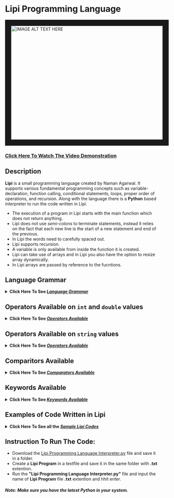 # Lipi Programming Language


<a href="https://www.youtube.com/watch?v=MEdDwKtX_3g" target="_blank"><img src="http://img.youtube.com/vi/MEdDwKtX_3g/hqdefault.jpg" alt="IMAGE ALT TEXT HERE" width="500" height="375" border="20" />

[<h3>Click Here To Watch The Video Demonstration</h3>](https://www.youtube.com/watch?v=MEdDwKtX_3g)

## Description
**Lipi** is a small programming language created by Naman Agarwal. It supports various fundamental programming concepts such as variable-declaration, function calling, conditional statements, loops, proper order of operations, and recursion. Along with the language there is a **Python** based interpreter to run the code written in Lipi. <br>
* The execution of a program in Lipi starts with the main function which does not return anything. 
* Lipi does not use *semi-colons* to terminate statements, instead it relies on the fact that each new line is the start of a new statement and end of the previous. 
* In Lipi the words need to carefully spaced out. 
* Lipi supports recursion.
* A variable is only available from inside the function it is created.
* Lipi can take use of arrays and in Lipi you also have the option to resize array dynamically.
* In Lipi arrays are passed by reference to the fucntions.

## Language Grammar
<details><summary><b> Click Here To See <i><ins>Language Grammar </ins></i></b></summary>
  
### 1. Variable Declaration:
* There is no need to specify the data type.
* All variables start with a `$` symbol. 
* A variable can hold a ```int```, ```double``` or a ```string```.
* There are no boolean values in Lipi, so ```True``` and ```False``` are represented as ```1``` and ```0``` respectively.
  #### Wrong Declaration:
  ```python
      int $number1 = 20
      number2 = 20
      $name = Naman
      $boolValue = True
      $number3 = $name*($number1+30)
  ```
  #### Right Declaration:
  ```python
      $number2 = 20
      $name = "Naman"
      $name = 30.52
      $boolValue = 1
      $number3 = $name * ( $number1 + 30 )
  ```
### 2. Input / Output Statements:
* We use `IN` keyword to input data and `OUT` keyword to display the data.
   #### 1. Input - `IN`:
     * The input statement can take in multiple inputs at a time seperated by a *space-bar*.
     * The input statement can also display a statement before inputting the data.
   #### 2. Output - `OUT`:
     * The output statement can display multiple statements and variables at a time seperated by a space bar.
   #### Incorrect Code:
   ```python
       IN Enter the $a variable $a

       OUT The value of $a is: $a
   ```
   #### Correct Code:
   ```python
       IN "Enter the $a variable" $a
       IN "Enter the value of $a: " $a ", the value of $b:" $b "and the value of $c:" $c

       OUT "The value of $a is:" $a
       OUT "The value of $a is:" $a ", $b is:" $b "and $c is" $c
   ```
### 3. Conditional Statements: 
* The conditional statement uses keyword `IS`
* The `IS` statement block has an option to be followed by `NONE` statement block acting as an `else` statement. 
* `IS` statement expects a 0 or 1 input in the form of a condition within the brackets. 
  #### Incorrect Code:
  ```python
      $a = 20
      $b = 30
      
      IS ( $a > $b )
          OUT $a "greater that" $b
      NONE IS ($a<>$b)
      {
          OUT $a "equal to" $b
      }
      NONE 
      {
          OUT $a "less than" $b
      }
      
      IS ( ( $a < 30 + 20 ) ++ ( 20 < $b .. $b < 50 ) )
      {
          OUT "True"
      }
  ```
  #### Correct Code:
  ```python
      $a = 20
      $b = 30
      
      IS ( $a > $b )
      {
          OUT $a "greater that" $b
      }
      NONE 
      {
          IS ( $a <> $b )
          {
            OUT $a "equal to" $b
          }
          NONE 
          {
            OUT $a "less than" $b
          }
      }
      
      IS ( ( $a < ( 30 + 20 ) ) ++ ( 20 < $b < 50 ) )
      {
          OUT "True"
      }
  ```
### 4. Loop Statements: 
* The loop stattement uses the keyword `LOOP`
* The Loop in Lipi is like `while` loop in other programming language.
* You can use an `EXIT` statement to break out of the loop if a certain condition is fulfilled.
* You can easily create nested loops to do your work.
  #### Incorrect Code:
  ```python
      LOOP ( $i > 30 )
      {
          OUT "In Loop"
      }
      
      $i = 0
      $j = 2
      LOOP ( $i < 30 )
      {
          $j = $j * $j
          $i = $i + 1
          IS ( $j > 200 )
          {
              EXIT
          }
       }
  ```
  #### Correct Code:
  ```python
      $i = 0
      LOOP ( $i > 30 )
      {
          OUT "In Loop"
          $i = $i + 1
      }
      
      $i = 0
      $j = 2
      LOOP ( $i < 30 )
      {
          $j = $j * $j
          $i = $i + 1
          EXIT ( $j > 200 )
      }
  ```
  #### Nested Loop:
  ```python 
      $d = 0
      $f = 0
      LOOP ( $d < 3 )
      {
          $e = 0
          LOOP ( $e < 3 )
          {
              $e = $e + 1
              $f = $f + 1
              EXIT ( $f > 5 )
          }
          $d = $d + 1
      }
      OUT "Exitted $d:" $d "and $e:" $e "and $f:" $f 
  ```

### 5. Arrays:
* An array variable also starts like any other variable (i.e. with a `$` symbol)
* To declare an array of a fixed size we use the keyword `ARR`
* Any element in the array can be acessed in the same way you access in other laguages like C++.
* Each array creates another variable (for array named `$arr` the variable formed => `$arr-len`) that is used in various ways like:
  * To get the length of the array
  * To pass the array into the fucntion
  * To resize the array

  #### Incorrect Code:
  ```python
      ARR $array[20]
  
      $a = 5
      $array[0] = $array[a] + 1
  
      OUT "Length of array" $array.len
  ```
  #### Correct Code:
  ```python
      ARR $array 20
      # OR
      $a = 20
      ARR $array $a
  
      $a = 5
      $array[0] = $array[$a] + 1
  
      OUT "Length of array" $array-len
  
      # To resize the array
      $array-len = $array-len + 5
      $array-len = 5
  ```
  
  
### 6. Functions:
* Lipi supports fucntions and by extention recursion.
  #### Fucntion Declaration: 
  * A function declaration starts with the `FN` keyword.
  * A fucntion does not have to start with a `$` symbol.
  * A function can have as many parameters as you want.
  * All the parameters can be written after the fucntion name seperated by a *space-bar*.
  * A function can take an array as a parameter.
  * The array is passed by reference and all the other variables are passed by value.
  * A function can return by using `RET` keyword.
  * `RET` can be used with a condition or without a condition.
    ##### Incorrect Code:
    ```python
        FN Add ( $n )
        {
            $n = $n + $n
            OUT $n
        }
        
        FN AddTwo $n $m
        {
            $a = $n + $m
            RET
        }
        
        FN isEven $a
        {
            IS ( $a % 2 <> 0 )
            {
                RET "Even"
            }
            RET "ODD"
        }
  
        FN takeArray $array[] $size
        {
            OUT "Size is:" $size
            OUT "length of array is:" $array-len
            OUT "First element is:" $array[0]
        }
    ```
    ##### Correct Code:
    ```python
        FN Add $n
        {
            $n = $n + $n
            OUT $n
        }
        
        FN AddTwo $n $m
        {
            $a = $n + $m
            RET $a
        }
        
        FN isEven $a
        {
            $even = "Even"
            $odd = "Odd"
            RET ( $a % 2 <> 0 ) $even
            RET $odd
        }
  
        FN takeArray $array-len $size
        {
            OUT "Size is" $size
            OUT "length of array is" $array-len
            OUT "First element is:" $array[0]
        }
    ```
  #### Fucntion Calling: 
    * A function can be called using `CALL` keyword.
    * The number of arguments given should be the same as the parameters required.
    * If the fucntion returns something then it is mandatory to give a variable to store the returned value.
    * You can still give a returning variable even if the fucntion doesn't return anything. In this case the returning variable would store 1 if the fucntion was run successfully.
    * While send the *'len'* variable of the array into a fucntion then:
      * If the recieving variable also has an *'len'* then the array reference is passed.
      * If the recieving variable doesn't have an *'len'* then the size of the array is passed.
  
      ##### Incorrect Code:
      ```python
          # Assume that fucntions 'Add' , 'AddTwo' , 'isEven' and 'takeArray' have the above mentioned declaration
          $a = 15
          $b = 20

          CALL Add ( $a )

          CALL Add 20

          $c = CALL Add $a

          CALL AddTwo $a $b

          OUT CALL isEven $a 
  
          CALL takeArray $array $array-len
      ```
      ##### Correct Code:
      ```python
          # Assume that fucntions 'Add' , 'AddTwo' , 'isEven' and 'takeArray' have the above mentioned declaration
          $a = 15
          $b = 20

          CALL Add $a 

          $a = 20
          CALL Add $a

          CALL Add $a -> $c

          CALL Add $a $b -> $c

          CALL isEven $a -> $c
          OUT $c
  
          ARR $array 5
          CALL takeArray $array-len $array-len
      ```
</details>
  
## Operators Available on `int` and `double` values
<details><summary><b> Click Here To See <i><ins>Operators Available</ins></i></b></summary>  
  
* `+`  -> for addition
* `-`  -> for substraction
* `*`  -> for multiplication
* `/`  -> for normal division
* `//` -> for floor division (returns integer)
* `%`  -> for modulus 
* `**` -> for raise to the power

  ```python
      $a = 20 + 30
      # $a = 50
      
      $b = 20 - 30
      # $a = -10
      
      $c = $a * $b
      # $c = -500
      
      $d = 101 / $a
      # $d = 2.02
      
      $e = 101 // $a
      # $e = 2
      
      $f = 101 % $a
      # $f = 1
      
      $g = 2 ** 3
      # $g = 8
  ```
  
</details>
  
## Operators Available on `string` values
<details><summary><b> Click Here To See <i><ins>Operators Available</ins></i></b></summary>  
  
* `+`  -> for concatenating strings
* `-`  -> for getting a few elements from the front or the ack of the string
* `*`  -> for concatenating same string multiple times
* `/`  -> for removing a few elements from the front or the ack of the string

  ```python
      $a = "naman"
      $b = "agarwal"
      
      $c = $a + $b
      # $c = "namanagarwal"
      
      $d = $a + 5
      # $d = "naman5"
      
      $e = $a * 3
      # $e = "namannamannaman" 
  
      $f = 2 - $a
      # $f = "na"
  
      $g = $a - 2
      # $g = "an"
  
      $h = 2 / $a
      # $h = "man"
  
      $i = $a / 2
      # $i = "nam"
  ```
  </details>
  
## Comparitors Available
<details><summary><b> Click Here To See <i><ins>Comparators Available</ins></i></b></summary>  
  
#### Comparitors returns 1 for True and 0 for False
* `>`  -> to check greater than 
* `<`  -> to check less than 
* `>=` -> to check greater than equal to 
* `<=` -> to check less than equal to 
* `<>` -> to check equal to
* `><` -> to check not equal to 
* `[]` -> to check if absolute values are equal 
* `[]` -> to check if absolute values are not equal 
* `..` -> the logical AND
* `++` -> the logical OR

  ```python
      $a = "naman"
      $b = "agarwal"
      $c = 20
      $d = 35
      
      $e = $a > $b
      # $e = 1 ("naman" comes after "agarwal" alphabetically)
      
      $f  = $c >= $d
      # $f = 0 (35 > 20)
      
      $g = $c >< 21
      # $g = 1 (20 != 21)
      
      $h = $d <> -35
      # $h = 0 (35 != -35)
      
      $i = $a <> "naman"
      # $i = 1 ("naman" == "naman")
      
      $j = $b <> "Agarwal"
      # $j = 0 ("agarwal" != "Agarwal")
      
      $k = $d [] -35
      # $k = 1 ( abs(35) == abs(-35) )
      
      $l = $b [] "AgArwAl"
      # $l = 1 ( [] checks equality case insensitivity ) 
      
      $m = ( $a [] "Naman" ) .. ( $c > $d )
      # $m = 0 (As the second condition is wrong and '0 and 1' = 0)
      
      $n = ( $a [] "Naman" ) ++ ( $c > $d )
      # $n = 1 (Even though the second condition is wrong but '0 or 1' = 1)
  ```
</details>

## Keywords Available
<details><summary><b> Click Here To See <i><ins>Keywords Available</ins></i></b></summary>  

* `IN` -> Keyword used to write an input variables from the users.
* `OUT` -> Keyword usef to output data to the users.
* `IS` -> Keyword used to write a conditional block.
* `NONE` -> Keyword used in conjuction with an `IS` statement to specify what to do if the condition fails.
* `LOOP` -> Keyword used to start a loop.
* `EXIT` -> Keyword used to break out of a loop.
* `FN` -> Keyword used to declare and define a fucntion.
* `RET` -> Keyword used to return a value from the function.
* `CALL` -> Keyword used to call a function.
* `ARR` -> Keyword used to declare an array of a given size.
  
</details>

## Examples of Code Written in Lipi
  
<details><summary><b> Click Here To See all the <i><ins>Sample Lipi Codes</ins></i></b></summary> 
  
### Even-Odd:
This is a program to find if a number is even or odd for as many numbers you want. The program will let you enter the numbers one after another till you type 'yes'. This is a good introductory program to understand the basics of **variable declaration**, **input**, **output**, **conditions** and **loops** in Lipi.
  
  <details><summary><b> Click Here To See The Code</b></summary>
    
  ```python
      # This is a program to find if a number is even or odd for as many numbers you want
      FN main
      {
          IN "Type 'YES' to enter more numbers" $yes
          # The condition -> [] ensures that the eqality check is not case sensitive
          LOOP ( $yes [] "YES" )
          { 
              IN "Enter a number" $num
              IS ( $num % 2 <> 0 )
              {
                  OUT $num "is Even"
              }
              NONE
              {
                  OUT $num "is ODD"
              }
              IN "Type 'YES' to enter more numbers" $yes
          }
      }
  ```
   #### [Click Here](https://github.com/NamanAgarwal18/Project_Lipi-Programming-Language/blob/main/Test%20Codes/Even-Odd.txt) to see the code. 
   #### [Click Here](https://github.com/NamanAgarwal18/Project_Lipi-Programming-Language/blob/main/Test%20Codes/Even-Odd.PNG) to see the output.
    
  </details>

### FizzBuzz:
This is the popular FizzBuzz program coded in Lipi. This program will let you type in the maximum limit and then it will print accordingly. This is a good program to show a little complex **conditional statements**. Apart from intensive use of conditional statements I have also created multiple **fucntions** to implement this program.
    
   <details><summary><b> Click Here To See The Code</b></summary>
   
   ```python
        # This is a fizzbuzz program
        FN Condition $n
        {
            IS ( $n % 3 <> 0 .. $n % 5 <> 0 )
            {
                OUT "FizzBuzz"
            }
            NONE
            {
                IS ( $n % 3 <> 0 )
                {
                    OUT "Fizz"
                }
                NONE
                {
                    IS ( $n % 5 <> 0 )
                    {
                        OUT "Buzz"
                    }
                    NONE
                    {
                        OUT $n
                    }
                }
            }
        }

        FN FizzBuzz $n
        {
            # This frunction is just for the loop
            $i = 1
            LOOP ( $i <= $n )
            {
                CALL Condition $i
                $i = $i + 1
            }
        }

        FN main
        {
            IN "Enter the maximum number:" $a
            CALL FizzBuzz $a
        }
   ```
   #### [Click Here](https://github.com/NamanAgarwal18/Project_Lipi-Programming-Language/blob/main/Test%20Codes/FizzBuzz.txt) to see the code. 
   #### [Click Here](https://github.com/NamanAgarwal18/Project_Lipi-Programming-Language/blob/main/Test%20Codes/FizzBuzz.PNG) to see the output.
   
   </details>
    
### Printing Pattern:
Printing various patters using stars or numbers in the form of triangles or rectangles is a good way too test **nested loop** logic building. Here i have implemented a code that will input a single digit even number and then print a complex pattern using nested loops.


   <details><summary><b> Click Here To See The Code</b></summary>
     
  ``` python

      # For an input of '6'
      # The output would be - 
      #
      #  6 5 4 3 2 1 2 3 4 5 6  
      #  5 4 3 2 1   1 2 3 4 5  
      #  4 3 2 1       1 2 3 4  
      #  3 2 1           1 2 3  
      #  2 1               1 2  
      #  1                   1  
      #  2 1               1 2  
      #  3 2 1           1 2 3  
      #  4 3 2 1       1 2 3 4  
      #  5 4 3 2 1   1 2 3 4 5  
      #  6 5 4 3 2 1 2 3 4 5 6 

      FN upperPattern $n
      {
          $i = $n
          # Loop for the Number of rows -> n rows
          LOOP ( $i > 0 )
          {
              $text = " "
              $j = $i
              $k = 0

              # Loop for the first left-top square
              LOOP ( $k < $n )
              {
                  IS ( $j < 1 )
                  {
                      $text = $text + " "
                  }
                  NONE
                  {
                      $text = $text + $j
                  }
                  # To give an extra space
                  $text = $text + " "
                  $j = $j - 1
                  $k = $k + 1 
              }

              $k = $n - $i - 1
              LOOP ( $k > 0 )
              {
                  $text = $text + " "
                  $text = $text + " "
                  $k = $k - 1
              }

              $k = 1
              LOOP ( $k <= $i )
              {
                  IS ( ( $i >< $n ) ++ ( $k >< 1 ) )
                  {
                      $text = $text + $k
                      $text = $text + " "
                  }
                  $k = $k + 1
              }
              $i = $i - 1
              OUT $text
            }
        }

        FN lowerPattern $n
        {
            $i = 2
            # Loop for the Number of rows -> n-1 rows
            LOOP ( $i <= $n )
            {
                $text = " "
                $j = $i
                $k = 0
                LOOP ( $k < $n )
                {
                    IS ( $j > 0 )
                    {
                        $text = $text + $j
                    }
                    NONE
                    {
                        $text = $text + " "
                    }
                    $j = $j - 1
                    $k = $k + 1
                    $text = $text + " "
                }
                $k = $n - $i - 1
                LOOP ( $k > 0 )
                {
                    $text = $text + " "
                    $text = $text + " "
                    $k = $k - 1
                }
                $k = 1
                LOOP ( $k <= $i )
                {
                    IS ( ( $i >< $n ) ++ ( $k >< 1 ) )
                    {
                        $text = $text + $k
                        $text = $text + " "
                    }
                    $k = $k + 1
                }
                $i = $i + 1
                OUT $text
          }
      }

      FN pattern $n
      {
          # To Print the upper half of the pattern
          CALL upperPattern $n

          # To Print the lower half of the pattern
          CALL lowerPattern $n
      }

      FN main
      {
          $n = 1
          LOOP ( $n % 2 >< 0 ++ $n > 9 )
          {
              IN "Enter an Even Single Digit Number:" $n
          }
          CALL pattern $n
      }
  ```
   
#### [Click Here](https://github.com/NamanAgarwal18/Project_Lipi-Programming-Language/blob/main/Test%20Codes/Pattern.txt) to see the code. 
#### [Click Here](https://github.com/NamanAgarwal18/Project_Lipi-Programming-Language/blob/main/Test%20Codes/Pattern.PNG) to see the output.
   </details>
  
### Fibonacci Recursive:
Writing the fibonacci series till a given index is a very popular basic coding program. Eventhough the recursive way of writing a fibonacci program creates a slow program overall as it needs to calculate same thing over and over again, it still is a good way too practice the concept of basic recursion and check a language's capabilities of handling multiple recursive calls.
 
   <details><summary><b> Click Here To See The Code</b></summary>
     
   ```python
        # This is a fibonacci program via recursive approach
        FN fib $n
        {
            RET ( $n < 2 ) $n
            $a = $n - 1
            $b = $n - 2
            CALL fib $a -> $a
            CALL fib $b -> $b
            $a = $b + $a
            RET $a
        }

        FN main
        {
            IN "Enter the index" $a
            $i = 1
            OUT "The Fibonacci series is:"
            LOOP ( $i <= $a )
            {
                CALL fib $i -> $b
                OUT $i "->" $b
                $i = $i + 1
            }
        }
   ```
#### [Click Here](https://github.com/NamanAgarwal18/Project_Lipi-Programming-Language/blob/main/Test%20Codes/Fibonacci%20Recursive.txt) to see the code. 
#### [Click Here](https://github.com/NamanAgarwal18/Project_Lipi-Programming-Language/blob/main/Test%20Codes/Fibonacci%20Recursive.PNG) to see the output.
     
   </details>
 
### Palindrome: 
Checking if a string is palindrome or not is a good program to check basic string manipulation. It also uses the features provided by the Lipi language very well in accessing the charecters in sting and in removing the characters from the string. 
 
   <details><summary><b> Click Here To See The Code</b></summary>
     
   ```python
        # Check if a string is Palindrome or not
        FN Palindrome $name
        {
            $ans = "Yes"
            LOOP ( $name >< 0 )
            {
                $left = 1 - $name
                $right = $name - 1
                $name = 1 / $name
                $name = $name / 1
                IS ( $left ][ $right )
                {
                    $ans = "No"
                }
                EXIT ( $left ][ $right )
            }
            RET $ans
        }

        FN main
        {
            IN "Enter a String:" $name
            CALL Palindrome $name -> $ans
            OUT $ans
        }
   ```
#### [Click Here](https://github.com/NamanAgarwal18/Project_Lipi-Programming-Language/blob/main/Test%20Codes/Palindrome.txt) to see the code. 
#### [Click Here](https://github.com/NamanAgarwal18/Project_Lipi-Programming-Language/blob/main/Test%20Codes/Palindrome.PNG) to see the output.
     
   </details>
  
### Search An Element: (*Normal*, *Sorting* and **Binary Search** using **Recursion**)
Searching an element in an array is a good example to understand how arrays work. I have implimented a normal search that checks all the elements of the array and then i have implimented a **Sorting Algorithm** and then applied **Binary Search** using **Recusrion** to find the same element. This program shows how arrays can be created, passed through a function and how the array handles recursion.
     
     <details><summary><b> Click Here To See The Code</b></summary>
     
   ```python
        # Normal Search Algorithm
        FN normalSearch $array-len $ele
        {
            OUT "Normal Search for element"
            $i = 0
            LOOP ( $i < $array-len )
            {
                EXIT ( $array[$i] <> $ele )
                $i = $i + 1
            }
            IS ( $i <> $array-len )
            {
                OUT $ele "not found"
            }
            NONE
            {
                OUT $ele "found at the" $i "th position"
            }
        }

        # Normal Sorting algorithm
        FN sort $array-len
        {
            $i = 0
            LOOP ( $i < $array-len )
            {
                $pos = $i
                $j = $i + 1
                LOOP ( $j < $array-len )
                {
                    IS ( $array[$j] < $array[$pos] )
                    {
                        $pos = $j
                    }
                    $j = $j + 1
                }
                IS ( $pos >< $i )
                {
                    $temp = $array[$i]
                    $array[$i] = $array[$pos]
                    $array[$pos] = $temp
                }
                $i = $i + 1
            }
        }

        # Printing the array
        FN printArray $array-len
        {
            $i = 0
            $text = "Array"
            $text = $text + " "
            LOOP ( $i < $array-len )
            {
                $text = $text + $array[$i] + ","
                $i = $i + 1
            }
            OUT $text
        }

        # Binary search algorithm 
        FN binarySearch $array-len $start $end $ele
        {
            IS ( $start >= $array-len )
            {
                OUT $ele "not found"
            }
            NONE
            {
                IS ( $start >= $end )
                  {
                      IS ( $array[$start] <> $ele )
                      {
                          OUT $ele "found at" $start "position"
                      }
                      NONE
                      {
                          OUT $ele "not found"
                      }
                }
                NONE
                {
                    $mid = ( $start + $end ) // 2
                    IS ( $array[$mid] <> $ele )
                    {
                        OUT $ele "found at" $mid "position"
                    }
                    NONE
                    {
                        IS ( $array[$mid] > $ele )
                        {
                            $mid = $mid - 1
                            CALL binarySearch $array-len $start $mid $ele
                        }
                        NONE
                        {
                            $mid = $mid + 1
                            CALL binarySearch $array-len $mid $end $ele
                        }
                    }
                }
            }
        }

        FN main
        {
            IN "Enter the number of elements:" $n
            ARR $array $n
            $i = 0
            LOOP ( $i < $n )
            {
                $a = $i + 1
                OUT "Enter the" $a "th element"
                IN $array[$i]
                $i = $i + 1
            }
            CALL printArray $array-len
            IN "Enter the element to be searched:" $ele
            CALL normalSearch $array-len $ele
            CALL sort $array-len
            CALL printArray $array-len
            CALL binarySearch $array-len 0 $array-len $ele
        }
   ```
#### [Click Here](https://github.com/NamanAgarwal18/Project_Lipi-Programming-Language/blob/main/Test%20Codes/Search%20An%20Element.txt) to see the code. 
#### [Click Here](https://github.com/NamanAgarwal18/Project_Lipi-Programming-Language/blob/main/Test%20Codes/Search%20An%20Element.PNG) to see the output.
     
   </details>
     
</details>
     
## Instruction To Run The Code:
* Download the [Lipi Programming Language Interpreter.py](https://github.com/NamanAgarwal18/Project_Lipi-Programming-Language/blob/main/Lipi%20Programming%20Language%20Interpreter.py) file and save it in a folder.
* Create a **Lipi Program** in a textfile and save it in the same folder with **.txt** extention.
* Run the **"Lipi Programming Language Interpreter.py"** file and input the name of **Lipi Program** file **.txt** extention and hhit enter.
##### Note: Make sure you have the latest **Python** in your system.
